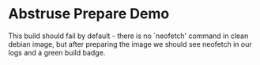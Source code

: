 # Abstruse Prepare Demo

This build should fail by default - there is no `neofetch' command in clean debian image, but after preparing the image we should see neofetch in our logs and a green build badge.
